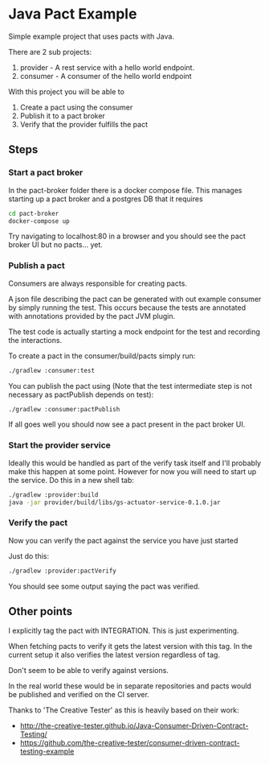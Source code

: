 # Java Pact Example

Simple example project that uses pacts with Java.

There are 2 sub projects:
1. provider - A rest service with a hello world endpoint.
2. consumer - A consumer of the hello world endpoint

With this project you will be able to
1. Create a pact using the consumer
2. Publish it to a pact broker
3. Verify that the provider fulfills the pact


## Steps

### Start a pact broker

In the pact-broker folder there is a docker compose file. 
This manages starting up a pact broker and a postgres DB that it requires

```sh
cd pact-broker
docker-compose up
```

Try navigating to localhost:80 in a browser and you should see the pact broker UI but no pacts... yet.

### Publish a pact

Consumers are always responsible for creating pacts.

A json file describing the pact can be generated with out example consumer by simply running the test.
This occurs because the tests are annotated with annotations provided by the pact JVM plugin.

The test code is actually starting a mock endpoint for the test and recording the interactions.

To create a pact in the consumer/build/pacts simply run:

```sh
./gradlew :consumer:test
```

You can publish the pact using (Note that the test intermediate step is not necessary as pactPublish depends on test):

```sh
./gradlew :consumer:pactPublish
```

If all goes well you should now see a pact present in the pact broker UI.

### Start the provider service

Ideally this would be handled as part of the verify task itself and I'll probably make this happen at some point.
However for now you will need to start up the service. Do this in a new shell tab:

```sh
./gradlew :provider:build
java -jar provider/build/libs/gs-actuator-service-0.1.0.jar
```

### Verify the pact

Now you can verify the pact against the service you have just started

Just do this:

```sh
./gradlew :provider:pactVerify
```

You should see some output saying the pact was verified.

## Other points

I explicitly tag the pact with INTEGRATION. This is just experimenting.

When fetching pacts to verify it gets the latest version with this tag. In the current setup it also verifies the latest
version regardless of tag.

Don't seem to be able to verify against versions.

In the real world these would be in separate repositories and pacts would be published and verified on the CI server.

Thanks to 'The Creative Tester' as this is heavily based on their work:
- http://the-creative-tester.github.io/Java-Consumer-Driven-Contract-Testing/
- https://github.com/the-creative-tester/consumer-driven-contract-testing-example